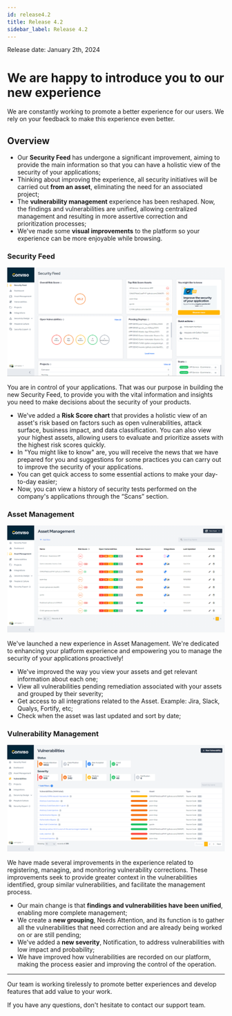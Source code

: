 ```yaml
---
id: release4.2
title: Release 4.2
sidebar_label: Release 4.2
---
```


Release date: January 2th, 2024


# We are happy to introduce you to our new experience

We are constantly working to promote a better experience for our users. We rely on your feedback to make this experience even better.

## Overview

- Our **Security Feed** has undergone a significant improvement, aiming to provide the main information so that you can have a holistic view of the security of your applications;
- Thinking about improving the experience, all security initiatives will be carried out **from an asset**, eliminating the need for an associated project;
- The **vulnerability management** experience has been reshaped. Now, the findings and vulnerabilities are unified, allowing centralized management and resulting in more assertive correction and prioritization processes;
- We've made some **visual improvements** to the platform so your experience can be more enjoyable while browsing.



### Security Feed

<div style={{textAlign:'center'}}>

![img](../../static/img/security-feed-4.2.png)

</div>

You are in control of your applications. That was our purpose in building the new Security Feed, to provide you with the vital information and insights you need to make decisions about the security of your products.

- We've added a **Risk Score chart** that provides a holistic view of an asset's risk based on factors such as open vulnerabilities, attack surface, business impact, and data classification. You can also view your highest assets, allowing users to evaluate and prioritize assets with the highest risk scores quickly.
- In "You might like to know" are, you will receive the news that we have prepared for you and suggestions for some practices you can carry out to improve the security of your applications.
- You can get quick access to some essential actions to make your day-to-day easier;  
- Now, you can view a history of security tests performed on the company's applications through the “Scans” section.

### Asset Management

<div style={{textAlign:'center'}}>

![img](../../static/img/asset-management-4.2.png)

</div>


We've launched a new experience in Asset Management. We're dedicated to enhancing your platform experience and empowering you to manage the security of your applications proactively!

- We've improved the way you view your assets and get relevant information about each one;
- View all vulnerabilities pending remediation associated with your assets and grouped by their severity;
- Get access to all integrations related to the Asset. Example: Jira, Slack, Qualys, Fortify, etc;
- Check when the asset was last updated and sort by date;

### Vulnerability Management

<div style={{textAlign:'center'}}>

![img](../../static/img/vulnerabity-management-4.2.png)

</div>

We have made several improvements in the experience related to registering,  managing, and monitoring vulnerability corrections.  These improvements seek to provide greater context in the vulnerabilities identified, group similar vulnerabilities, and facilitate the management process.

- Our main change is that **findings and vulnerabilities have been unified**, enabling more complete management;   
- We create a **new grouping**, Needs Attention, and its function is to gather all the vulnerabilities that need correction and are already being worked on or are still pending;
- We've added a **new severity**, Notification, to address vulnerabilities with low impact and probability;  
- We have improved how vulnerabilities are recorded on our platform, making the process easier and improving the control of the operation.


___

Our team is working tirelessly to promote better experiences and develop features that add value to your work.

If you have any questions, don't hesitate to contact our support team.
